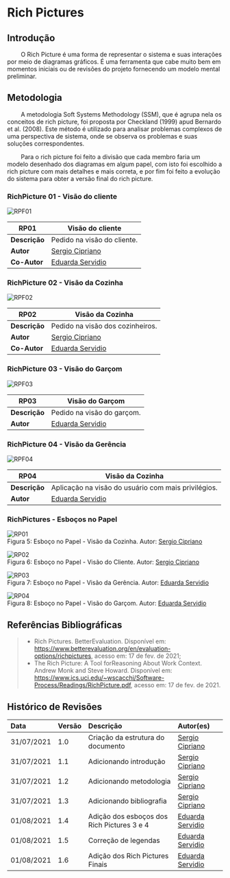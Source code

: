 # Rich Pictures

## Introdução

&emsp;&emsp; O Rich Picture é uma forma de representar o sistema e suas interações por meio de diagramas gráficos.
É uma ferramenta que cabe muito bem em momentos iniciais ou de revisões do projeto fornecendo um modelo mental preliminar.

## Metodologia

&emsp;&emsp; A metodologia Soft Systems Methodology (SSM), que é agrupa nela os conceitos de rich picture, foi
proposta por Checkland (1999) apud Bernardo et al. (2008). Este método é utilizado para analisar problemas complexos
de uma perspectiva de sistema, onde se observa os problemas e suas soluções correspondentes.<br>

&emsp;&emsp; Para o rich picture foi feito a divisão que cada membro faria um modelo desenhado dos diagramas em algum
papel, com isto foi escolhido a rich picture com mais detalhes e mais correta, e por fim foi feito a evolução do sistema
para obter a versão final do rich picture.

### RichPicture 01 - Visão do cliente


![RPF01](./imagens/RPF01.jpg)

| **RP01** | **Visão do cliente**  |
|--|--|
|**Descrição**|  Pedido na visão do cliente. | 
|**Autor**|      [Sergio Cipriano](https://github.com/sergiosacj) |
|**Co-Autor**|   [Eduarda Servidio](https://github.com/ServideoEC) |


### RichPicture 02 - Visão da Cozinha

![RPF02](./imagens/RPF02.jpg)

 **RP02** | **Visão da Cozinha**  |
|--|--|
|**Descrição**|  Pedido na visão dos cozinheiros. | 
|**Autor**|      [Sergio Cipriano](https://github.com/sergiosacj) |
|**Co-Autor**|   [Eduarda Servidio](https://github.com/ServideoEC) |


### RichPicture 03 - Visão do Garçom

![RPF03](./imagens/RPF03.jpg)

 **RP03** | **Visão do Garçom**  |
|--|--|
|**Descrição**|  Pedido na visão do garçom. | 
|**Autor**|      [Eduarda Servidio](https://github.com/ServideoEC) |


### RichPicture 04 - Visão da Gerência

![RPF04](./imagens/RPF04.jpg)

 **RP04** | **Visão da Cozinha**  |
|--|--|
|**Descrição**|  Aplicação na visão do usuário com mais privilégios. | 
|**Autor**|      [Eduarda Servidio](https://github.com/ServideoEC) |

### RichPictures - Esboços no Papel

![RP01](./imagens/RP01.jpeg)
<br/>
Figura 5: Esboço no Papel - Visão da Cozinha. Autor: [Sergio Cipriano](https://github.com/sergiosacj)

![RP02](./imagens/RP02.jpeg)
<br/>
Figura 6: Esboço no Papel - Visão do Cliente. Autor: [Sergio Cipriano](https://github.com/sergiosacj)

![RP03](./imagens/RP03.jpg)
<br/>
Figura 7: Esboço no Papel - Visão da Gerência. Autor: [Eduarda Servidio](https://github.com/ServideoEC)

![RP04](./imagens/RP04.jpg)
<br/>
Figura 8: Esboço no Papel - Visão do Garçom. Autor: [Eduarda Servidio](https://github.com/ServideoEC)


## Referências Bibliográficas


> - Rich Pictures. BetterEvaluation. Disponível em: https://www.betterevaluation.org/en/evaluation-options/richpictures, acesso em: 17 de fev. de 2021;
> - The Rich Picture: A Tool forReasoning About Work Context. Andrew Monk and Steve Howard. Disponível em: https://www.ics.uci.edu/~wscacchi/Software-Process/Readings/RichPicture.pdf, acesso em: 17 de fev. de 2021.


## Histórico de Revisões

| Data       | Versão | Descrição                         | Autor(es)                                        |
| :--------- | :----- | :-------------------------------- | :----------------------------------------------- |
| 31/07/2021 | 1.0    | Criação da estrutura do documento | [Sergio Cipriano](https://github.com/sergiosacj) |
| 31/07/2021 | 1.1    | Adicionando introdução            | [Sergio Cipriano](https://github.com/sergiosacj) |
| 31/07/2021 | 1.2    | Adicionando metodologia           | [Sergio Cipriano](https://github.com/sergiosacj) |
| 31/07/2021 | 1.3    | Adicionando bibliografia          | [Sergio Cipriano](https://github.com/sergiosacj) |
| 01/08/2021 | 1.4    | Adição dos esboços dos Rich Pictures 3 e 4         | [Eduarda Servidio](https://github.com/ServideoEC)|
| 01/08/2021 | 1.5    | Correção de legendas              | [Eduarda Servidio](https://github.com/ServideoEC)|
| 01/08/2021 | 1.6    | Adição dos Rich Pictures Finais   | [Eduarda Servidio](https://github.com/ServideoEC)|

